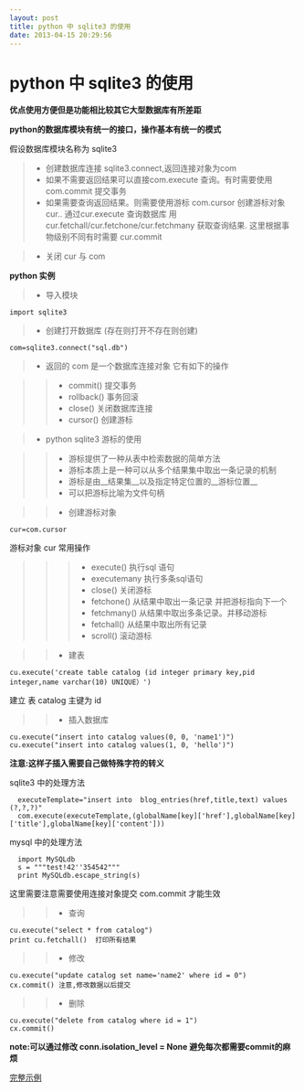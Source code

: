 ```yaml
---
layout: post
title: python 中 sqlite3 的使用
date: 2013-04-15 20:29:56
---
```

python 中 sqlite3 的使用
======

**优点使用方便但是功能相比较其它大型数据库有所差距**

**python的数据库模块有统一的接口，操作基本有统一的模式** 

假设数据库模块名称为 sqlite3

>* 创建数据库连接 sqlite3.connect,返回连接对象为com
>* 如果不需要返回结果可以直接com.execute 查询。有时需要使用 com.commit 提交事务
>* 如果需要查询返回结果。则需要使用游标 com.cursor 创建游标对象 cur.. 通过cur.execute 查询数据库
用 cur.fetchall/cur.fetchone/cur.fetchmany 获取查询结果. 这里根据事物级别不同有时需要
cur.commit

>* 关闭 cur 与 com

**python 实例**

>* 导入模块
   
    import sqlite3

>* 创建打开数据库 (存在则打开不存在则创建)

    com=sqlite3.connect("sql.db")
    
>* 返回的 com 是一个数据库连接对象 它有如下的操作

>>* commit()   提交事务
>>* rollback()  事务回滚
>>* close()    关闭数据库连接
>>* cursor()    创建游标


>* python  sqlite3 游标的使用

>>* 游标提供了一种从表中检索数据的简单方法
>>* 游标本质上是一种可以从多个结果集中取出一条记录的机制
>>* 游标是由__结果集__以及指定特定位置的__游标位置__
>>* 可以把游标比喻为文件句柄

>>* 创建游标对象

    cur=com.cursor

游标对象 cur 常用操作

>>>* execute()  执行sql 语句
>>>* executemany  执行多条sql语句
>>>* close()    关闭游标
>>>* fetchone()  从结果中取出一条记录 并把游标指向下一个
>>>* fetchmany()  从结果中取出多条记录。并移动游标
>>>* fetchall()   从结果中取出所有记录  
>>>* scroll()  滚动游标

>>* 建表

    cu.execute('create table catalog (id integer primary key,pid integer,name varchar(10) UNIQUE）') 

建立 表 catalog  主键为 id 

>>*  插入数据库

    cu.execute("insert into catalog values(0, 0, 'name1')")  
    cu.execute("insert into catalog values(1, 0, 'hello')")

__注意:这样子插入需要自己做特殊字符的转义__

sqlite3 中的处理方法

      executeTemplate="insert into  blog_entries(href,title,text) values (?,?,?)" 
      com.execute(executeTemplate,(globalName[key]['href'],globalName[key]['title'],globalName[key]['content']))

mysql 中的处理方法

      import MySQLdb
      s = """test!42''354542"""
      print MySQLdb.escape_string(s)


这里需要注意需要使用连接对象提交 com.commit 才能生效

>>*  查询

    cu.execute("select * from catalog")
    print cu.fetchall()  打印所有结果

>>* 修改 

    cu.execute("update catalog set name='name2' where id = 0") 
    cx.commit() 注意,修改数据以后提交

>>* 删除

    cu.execute("delete from catalog where id = 1")  
    cx.commit()


__note:可以通过修改 conn.isolation_level = None 避免每次都需要commit的麻烦__

[完整示例](https://gist.github.com/xiyoulaoyuanjia/31bb4783c900123cc7e3)






















































